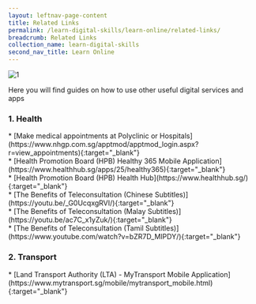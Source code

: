 ```yaml
---
layout: leftnav-page-content
title: Related Links
permalink: /learn-digital-skills/learn-online/related-links/
breadcrumb: Related Links
collection_name: learn-digital-skills
second_nav_title: Learn Online
---
```

![1](/images/learn-online/related-links.jpg)

Here you will find guides on how to use other useful digital services and apps

<h3>1. Health</h3>
* [Make medical appointments at Polyclinic or Hospitals](https://www.nhgp.com.sg/apptmod/apptmod_login.aspx?r=view_appointments){:target="_blank"}<br>
* [Health Promotion Board (HPB) Healthy 365 Mobile Application](https://www.healthhub.sg/apps/25/healthy365){:target="_blank"}<br>
* [Health Promotion Board (HPB) Health Hub](https://www.healthhub.sg/){:target="_blank"}<br>
* [The Benefits of Teleconsultation (Chinese Subtitles)](https://youtu.be/_G0UcqxgRVI/){:target="_blank"}<br>
* [The Benefits of Teleconsultation (Malay Subtitles)](https://youtu.be/ac7C_x1yZuk/){:target="_blank"}<br>
* [The Benefits of Teleconsultation (Tamil Subtitles)](https://www.youtube.com/watch?v=bZR7D_MlPDY/){:target="_blank"}<br>

<h3>2. Transport</h3>
* [Land Transport Authority (LTA) - MyTransport Mobile Application](https://www.mytransport.sg/mobile/mytransport_mobile.html){:target="_blank"}<br>
